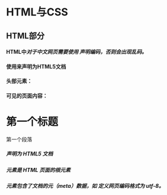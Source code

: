 # HTML与CSS

## HTML部分

#### HTML中*对于中文网页需要使用* **<meta charset="utf-8">** *声明编码，否则会出现乱码。*

#### 使用<!DOCTYPE html>来声明为HTML5文档

#### 头部元素：<html> <head> <meta charset="utf-8"> </head> <title>标题</title>

#### 可见的页面内容：<body> <h1>第一个标题</h1> <p>第一个段落</p> </body> </heml>

##### **<!DOCTYPE html>** 声明为 HTML5 文档

##### **<html>** 元素是 HTML 页面的根元素

##### **<head>** 元素包含了文档的元（meta）数据，如 **<meta charset="utf-8">** 定义网页编码格式为 **utf-8**。

##### **<title>** 元素描述了文档的标题

##### **<body>** 元素包含了可见的页面内容

##### **<h1>** 元素定义一个大标题

##### **<p>** 元素定义一个段落

###### HTML不是一种编程语言，而是一种标记语言

###### HTML通常用来标记标签来描述网页

###### HTML文档也叫做web页面

##### HTML标签

###### HTML标签是由尖括号包围的关键词

###### HTML标签通常是成对出现的

###### HTML标签对的第一个标签是开始标签，第二个标签是结束标签

###### 开始标签和结束标签也通常被称为开放标签和闭合标签

##### HTML元素

###### HTML标签和HTML元素都是描述同样的意思但是严格来讲，HTML元素包含了开始标签与结束标签

##### web浏览器

###### 是用于读取HTML文件，并将其作为网页显示。

###### 浏览器并不是直接显示的HTML标签，但可以使用标签来决定如何展现HTML页面的内容给用户

##### HTML网页结构

###### 只有<body>区域才会在浏览器中显示

## CSS部分

#### CSS 指层叠样式表 (**C**ascading **S**tyle **S**heets)

#### CSS 规则由两个主要的部分构成：选择器，以及一条或多条声明

#### CSS声明总是以分号 **;** 结束，声明总以大括号 **{}** 括起来

#### 每条声明由一个属性和一个值组成。

#### 属性（property）是您希望设置的样式属性（style attribute）。每个属性有一个值。属性和值被冒号分开。

#### 注释是用来解释你的代码，并且可以随意编辑它，浏览器会忽略它。